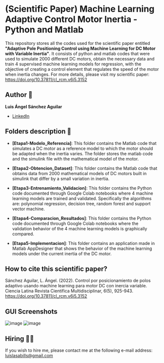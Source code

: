 # (Scientific Paper) Machine Learning Adaptive Control Motor Inertia - Python and Matlab 

This repository stores all the codes used for the scientific paper entitled **"Adaptive Pole Positioning Control using Machine Learning for DC Motor with Variable Inertia"**. It consists of python and matlab codes that were used to simulate 2000 different DC motors, obtain the necessary data and train 4 supervised machine learning models for regression, with the objective of creating a control element that regulates the speed of the motor when inertia changes. For more details, please visit my scientific paper: https://doi.org/10.37811/cl_rcm.v6i5.3152

## Author 👤
**Luis Ángel Sánchez Aguilar**

* [LinkedIn](https://www.linkedin.com/in/sanchezluismachinelearning/)

## Folders description 📁

* **[Etapa1-Modelo_Referencia]**: This folder contains the Matlab code that simulates a DC motor as a reference model to which the motor should be adapted when the inertia varies. The folder stores the matlab code and the simulink file with the mathematical model of the motor.

* **[Etapa2-Obtencion_Dataset]**: This folder contains the Matlab code that obtains data from 2000 mathematical models of DC motors built in simulink that differ by a small variation in inertia. 

* **[Etapa3-Entrenamiento_Validacion]**: This folder contains the Python code documented through Google Colab notebooks where 4 machine learning models are trained and validated. Specifically the algorithms are: polynomial regression, decision tree, random forest and support vector machine.

* **[Etapa4-Comparacion_Resultados]**: This folder contains the Python code documented through Google Colab notebooks where the validation behavior of the 4 machine learning models is graphically compared.

* **[Etapa5-Implementacion]**: This folder contains an application made in Matlab AppDesigner that shows the behavior of the machine learning models under the current inertia of the DC motor.

## How to cite this scientific paper?
Sánchez Aguilar, L. Ángel. (2022). Control por posicionamiento de polos adaptivo usando machine learning para motor DC con inercia variable. Ciencia Latina Revista Científica Multidisciplinar, 6(5), 925-943. https://doi.org/10.37811/cl_rcm.v6i5.3152

## GUI Screenshots
![image](https://user-images.githubusercontent.com/118120048/203473991-16981220-a48f-4b14-91a5-7d9f53365f7f.png)
![image](https://user-images.githubusercontent.com/118120048/203474036-f180cbad-afdb-4089-a8f6-dfeecdc899fb.png)

## Hiring 🤝🏿
If you wish to hire me, please contact me at the following e-mail address: luislasabills@gmail.com
